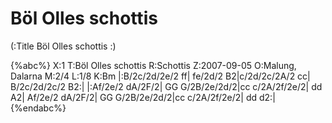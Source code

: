 # Böl Olles schottis

(:Title Böl Olles schottis :)

{%abc%}
X:1
T:Böl Olles schottis
R:Schottis
Z:2007-09-05
O:Malung, Dalarna
M:2/4
L:1/8
K:Bm
|:B/2c/2d/2e/2 ff| fe/2d/2 B2|c/2d/2c/2A/2 cc| B/2c/2d/2c/2 B2:|
|:Af/2e/2 dA/2F/2| GG G/2B/2e/2d/2|cc c/2A/2f/2e/2| dd A2|
Af/2e/2 dA/2F/2| GG G/2B/2e/2d/2|cc c/2A/2f/2e/2| dd d2:|
{%endabc%}

